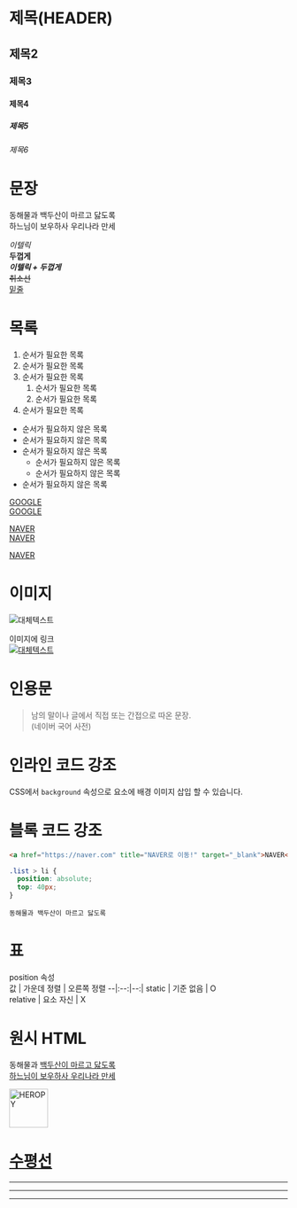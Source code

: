 # 제목(HEADER)

## 제목2

### 제목3

#### 제목4

##### 제목5

###### 제목6

# 문장

동해물과 백두산이 마르고 닳도록  
하느님이 보우하사 우리나라 만세

_이텔릭_  
**두껍게**  
**_이텔릭 + 두껍게_**  
~~취소선~~  
<u>밑줄</u>

# 목록

1. 순서가 필요한 목록
1. 순서가 필요한 목록
1. 순서가 필요한 목록
   1. 순서가 필요한 목록
   1. 순서가 필요한 목록
1. 순서가 필요한 목록

- 순서가 필요하지 않은 목록
- 순서가 필요하지 않은 목록
- 순서가 필요하지 않은 목록
  - 순서가 필요하지 않은 목록
  - 순서가 필요하지 않은 목록
- 순서가 필요하지 않은 목록

<a href="https://google.com">GOOGLE</a>  
[GOOGLE](https://google.com)

<a href="https://naver.com" title="NAVER로 이동!">NAVER</a>  
[NAVER](https://naver.com "NAVER로 이동!")

<a href="https://naver.com" title="NAVER로 이동!" target="_blank">NAVER</a>

# 이미지

![대체텍스트](https://heropy.blog/css/images/logo.png)

이미지에 링크  
[![대체텍스트](https://heropy.blog/css/images/logo.png) ](https://heropy.blog/)

# 인용문

> 남의 말이나 글에서 직접 또는 간접으로 따온 문장.  
> (네이버 국어 사전)

# 인라인 코드 강조

CSS에서 `background` 속성으로 요소에 배경 이미지 삽입 할 수 있습니다.

# 블록 코드 강조

```html
<a href="https://naver.com" title="NAVER로 이동!" target="_blank">NAVER</a>
```

```css
.list > li {
  position: absolute;
  top: 40px;
}
```

```palintext
동해물과 백두산이 마르고 닳도록
```

# 표

position 속성  
 값 | 가운데 정렬 | 오른쪽 정렬
--|:--:|--:|
static | 기준 없음 | O  
 relative | 요소 자신 | X

# 원시 HTML

동해물과 <u>백두산<u>이 마르고 닳도록<br/>
하느님이 보우하사 우리나라 만세

 <img width="70" src="https://heropy.blog/css/images/logo.png" alt="HEROPY" />

# 수평선

---

---

---
